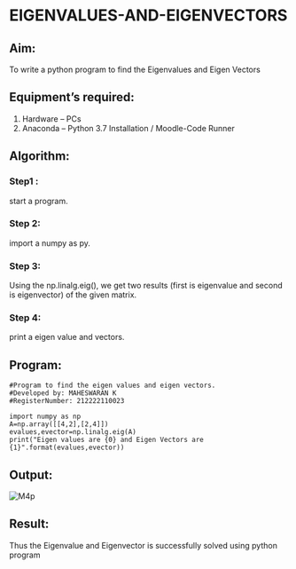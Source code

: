 # EIGENVALUES-AND-EIGENVECTORS
## Aim:
To write a python program to find the Eigenvalues and Eigen Vectors
## Equipment’s required:
1. 	Hardware – PCs
2. 	Anaconda – Python 3.7 Installation / Moodle-Code Runner
## Algorithm:
### Step1 : 
start a program.
### Step 2: 
import a numpy as py.
### Step 3:
Using the np.linalg.eig(), we get two results (first is eigenvalue and second is eigenvector) of the given matrix.
### Step 4: 
print a eigen value and vectors.
## Program:
```
#Program to find the eigen values and eigen vectors.
#Developed by: MAHESWARAN K
#RegisterNumber: 212222110023

import numpy as np
A=np.array([[4,2],[2,4]])
evalues,evector=np.linalg.eig(A)
print("Eigen values are {0} and Eigen Vectors are {1}".format(evalues,evector))
```
## Output:
![M4p](https://user-images.githubusercontent.com/119478181/226254098-ceaba199-df5f-4389-8c83-2508522e6b46.png)

## Result:
Thus the Eigenvalue and Eigenvector is successfully solved using python program
